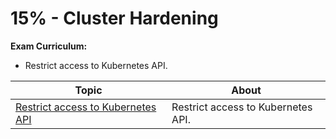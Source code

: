 # 15% - Cluster Hardening

**Exam Curriculum:**

- Restrict access to Kubernetes API.

| Topic | About |
|--------|--------|
| [Restrict access to Kubernetes API](restrict_access_to_kubernetes_api.md) | Restrict access to Kubernetes API. |
